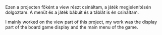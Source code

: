 Ezen a projecten főként a view részt csináltam, a játék megjelenítésén dolgoztam.
A menüt és a játék bábuit és a táblát is én csináltam.

I mainly worked on the view part of this project, my work was the display part of the board game display and the main menu of the game.
